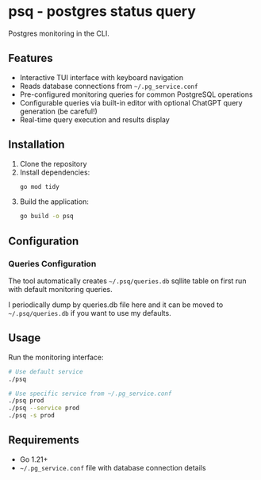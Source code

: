 # psq - postgres status query

Postgres monitoring in the CLI.

## Features

- Interactive TUI interface with keyboard navigation
- Reads database connections from `~/.pg_service.conf`
- Pre-configured monitoring queries for common PostgreSQL operations
- Configurable queries via built-in editor with optional ChatGPT query generation (be careful!)
- Real-time query execution and results display

## Installation

1. Clone the repository
2. Install dependencies:
   ```bash
   go mod tidy
   ```
3. Build the application:
   ```bash
   go build -o psq
   ```

## Configuration

### Queries Configuration

The tool automatically creates `~/.psq/queries.db` sqllite table on first run with default monitoring queries.

I periodically dump by queries.db file here and it can be moved to `~/.psq/queries.db` if you want to use my defaults.

## Usage

Run the monitoring interface:

```bash
# Use default service
./psq

# Use specific service from ~/.pg_service.conf
./psq prod
./psq --service prod
./psq -s prod
```

## Requirements

- Go 1.21+
- `~/.pg_service.conf` file with database connection details
